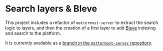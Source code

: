 # Search layers & Bleve

This project includes a refactor of `mattermost-server` to extract the search logic to layers, and then the creation of a first layer to add [Bleve](http://blevesearch.com/) indexing and search to the platform.

It is currently available as a [branch in the `mattermost-server` repository](https://github.com/mattermost/mattermost-server/pull/13228).
